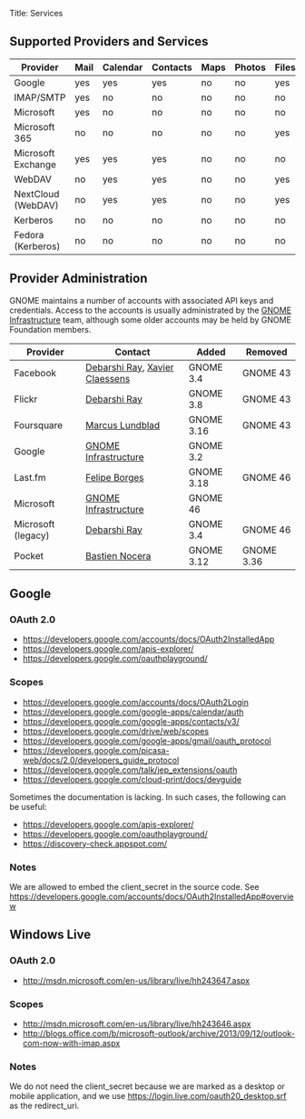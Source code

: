 Title: Services

## Supported Providers and Services

| Provider           | Mail | Calendar | Contacts | Maps | Photos | Files | Ticketing | Printers | Music |
|--------------------|------|----------|----------|------|--------|-------|-----------|----------|-------|
| Google             | yes  | yes      | yes      | no   | no     | yes   | no        | no       | no    |
| IMAP/SMTP          | yes  | no       | no       | no   | no     | no    | no        | no       | no    |
| Microsoft          | yes  | no       | no       | no   | no     | no    | no        | no       | no    |
| Microsoft 365      | no   | no       | no       | no   | no     | yes   | no        | no       | no    |
| Microsoft Exchange | yes  | yes      | yes      | no   | no     | no    | no        | no       | no    |
| WebDAV             | no   | yes      | yes      | no   | no     | yes   | no        | no       | no    |
| NextCloud (WebDAV) | no   | yes      | yes      | no   | no     | yes   | no        | no       | no    |
| Kerberos           | no   | no       | no       | no   | no     | no    | yes       | no       | no    |
| Fedora (Kerberos)  | no   | no       | no       | no   | no     | no    | yes       | no       | no    |

## Provider Administration

GNOME maintains a number of accounts with associated API keys and credentials.
Access to the accounts is usually administrated by the [GNOME Infrastructure]
team, although some older accounts may be held by GNOME Foundation members.

| Provider           | Contact                            | Added      | Removed    |
|--------------------|------------------------------------|------------|------------|
| Facebook           | [Debarshi Ray], [Xavier Claessens] | GNOME 3.4  | GNOME 43   |
| Flickr             | [Debarshi Ray]                     | GNOME 3.8  | GNOME 43   |
| Foursquare         | [Marcus Lundblad]                  | GNOME 3.16 | GNOME 43   |
| Google             | [GNOME Infrastructure]             | GNOME 3.2  |            |
| Last.fm            | [Felipe Borges]                    | GNOME 3.18 | GNOME 46   |
| Microsoft          | [GNOME Infrastructure]             | GNOME 46   |            |
| Microsoft (legacy) | [Debarshi Ray]                     | GNOME 3.4  | GNOME 46   |
| Pocket             | [Bastien Nocera]                   | GNOME 3.12 | GNOME 3.36 |

[GNOME Infrastructure]: https://gitlab.gnome.org/Infrastructure/Infrastructure
[Debarshi Ray]: https://gitlab.gnome.org/debarshir
[Xavier Claessens]: https://gitlab.gnome.org/xclaessens
[Marcus Lundblad]: https://gitlab.gnome.org/mlundblad
[Felipe Borges]: https://gitlab.gnome.org/felipeborges
[Bastien Nocera]: https://gitlab.gnome.org/hadess

## Google

### OAuth 2.0

- https://developers.google.com/accounts/docs/OAuth2InstalledApp
- https://developers.google.com/apis-explorer/
- https://developers.google.com/oauthplayground/

### Scopes

- https://developers.google.com/accounts/docs/OAuth2Login
- https://developers.google.com/google-apps/calendar/auth
- https://developers.google.com/google-apps/contacts/v3/
- https://developers.google.com/drive/web/scopes
- https://developers.google.com/google-apps/gmail/oauth_protocol
- https://developers.google.com/picasa-web/docs/2.0/developers_guide_protocol
- https://developers.google.com/talk/jep_extensions/oauth
- https://developers.google.com/cloud-print/docs/devguide

Sometimes the documentation is lacking. In such cases, the following can be
useful:

- https://developers.google.com/apis-explorer/
- https://developers.google.com/oauthplayground/
- https://discovery-check.appspot.com/

### Notes

We are allowed to embed the client_secret in the source code. See
https://developers.google.com/accounts/docs/OAuth2InstalledApp#overview

## Windows Live

### OAuth 2.0

- http://msdn.microsoft.com/en-us/library/live/hh243647.aspx

### Scopes

- http://msdn.microsoft.com/en-us/library/live/hh243646.aspx
- http://blogs.office.com/b/microsoft-outlook/archive/2013/09/12/outlook-com-now-with-imap.aspx

### Notes

We do not need the client_secret because we are marked as a desktop or mobile
application, and we use https://login.live.com/oauth20_desktop.srf as the
redirect_uri.
